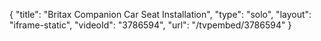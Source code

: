 {
    "title": "Britax Companion Car Seat Installation",
    "type": "solo",
    "layout": "iframe-static",
    "videoId": "3786594",
    "url": "\/tvpembed\/3786594"
}